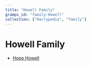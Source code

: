 ```yaml
---
title: "Howell Family"
gramps_id: "family-Howell"
collection: ["Harrypedia", "family"]
---
```


# Howell Family

- [Hope Howell](/Harrypedia/people/Howell/Hope/)
